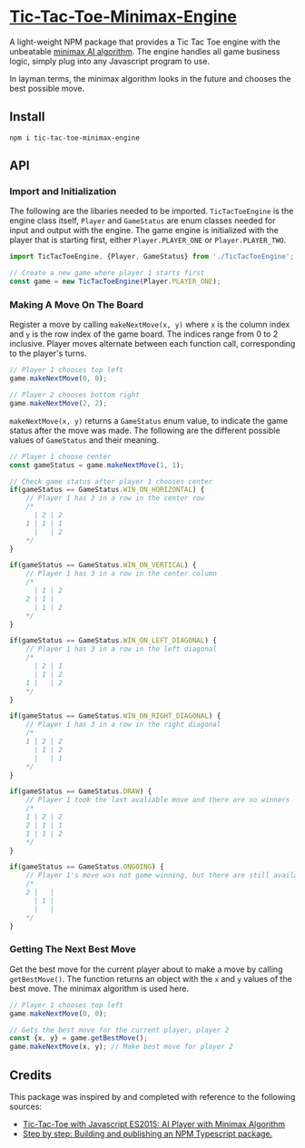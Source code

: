 # [Tic-Tac-Toe-Minimax-Engine](https://www.npmjs.com/package/tic-tac-toe-minimax-engine)
A light-weight NPM package that provides a Tic Tac Toe engine with the unbeatable [minimax AI algorithm](https://www.geeksforgeeks.org/minimax-algorithm-in-game-theory-set-1-introduction/). The engine handles all game business logic, simply plug into any Javascript program to use.

In layman terms, the minimax algorithm looks in the future and chooses the best possible move.

## Install
`
npm i tic-tac-toe-minimax-engine
`

## API
### Import and Initialization
The following are the libaries needed to be imported. `TicTacToeEngine` is the engine class itself, `Player` and `GameStatus` are enum classes needed for input and output with the engine.
The game engine is initialized with the player that is starting first, either `Player.PLAYER_ONE` or `Player.PLAYER_TWO`.
```javascript
import TicTacToeEngine, {Player, GameStatus} from './TicTacToeEngine';

// Create a new game where player 1 starts first
const game = new TicTacToeEngine(Player.PLAYER_ONE);
```
### Making A Move On The Board
Register a move by calling `makeNextMove(x, y)` where `x` is the column index and `y` is the row index of the game board. The indices range from 0 to 2 inclusive.
Player moves alternate between each function call, corresponding to the player's turns.
```javascript
// Player 1 chooses top left
game.makeNextMove(0, 0);

// Player 2 chooses bottom right
game.makeNextMove(2, 2);
```
`makeNextMove(x, y)` returns a `GameStatus` enum value, to indicate the game status after the move was made.
The following are the different possible values of `GameStatus` and their meaning.
```javascript
// Player 1 choose center
const gameStatus = game.makeNextMove(1, 1);

// Check game status after player 1 chooses center
if(gameStatus == GameStatus.WIN_ON_HORIZONTAL) {
    // Player 1 has 3 in a row in the center row
    /*
      | 2 | 2
    1 | 1 | 1
      |   | 2
    */
}

if(gameStatus == GameStatus.WIN_ON_VERTICAL) {
    // Player 1 has 3 in a row in the center column
    /*
      | 1 | 2
    2 | 1 |  
      | 1 | 2
    */
}

if(gameStatus == GameStatus.WIN_ON_LEFT_DIAGONAL) {
    // Player 1 has 3 in a row in the left diagonal
    /*
      | 2 | 1
      | 1 | 2
    1 |   | 2
    */
}

if(gameStatus == GameStatus.WIN_ON_RIGHT_DIAGONAL) {
    // Player 1 has 3 in a row in the right diagonal
    /*
    1 | 2 | 2
      | 1 | 2
      |   | 1
    */
}

if(gameStatus == GameStatus.DRAW) {
    // Player 1 took the last avaliable move and there are no winners
    /*
    1 | 2 | 2
    2 | 1 | 1
    1 | 1 | 2
    */
}

if(gameStatus == GameStatus.ONGOING) {
    // Player 1's move was not game winning, but there are still available moves left
    /*
    2 |   |  
      | 1 |  
      |   |  
    */
}
```

### Getting The Next Best Move
Get the best move for the current player about to make a move by calling `getBestMove()`. The function returns an object with the `x` and `y` values of the best move.
The minimax algorithm is used here.
```javascript
// Player 1 chooses top left
game.makeNextMove(0, 0);

// Gets the best move for the current player, player 2
const {x, y} = game.getBestMove();
game.makeNextMove(x, y); // Make best move for player 2
```

## Credits
This package was inspired by and completed with reference to the following sources:
- [Tic-Tac-Toe with Javascript ES2015: AI Player with Minimax Algorithm](https://medium.com/@alialaa/tic-tac-toe-with-javascript-es2015-ai-player-with-minimax-algorithm-59f069f46efa)
- [Step by step: Building and publishing an NPM Typescript package.](https://itnext.io/step-by-step-building-and-publishing-an-npm-typescript-package-44fe7164964c)